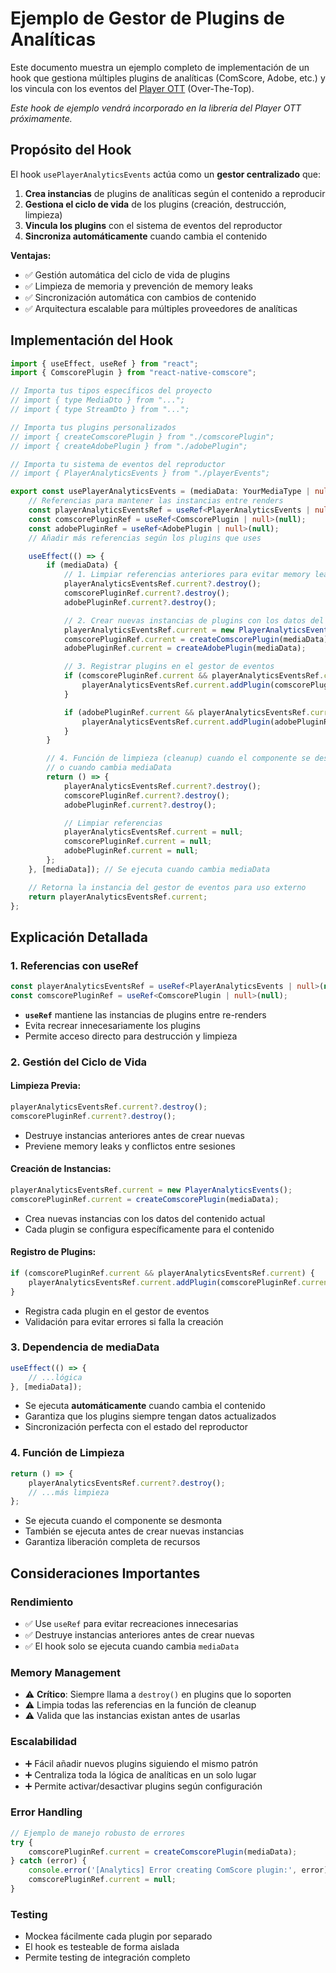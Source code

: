 # Ejemplo de Gestor de Plugins de Analíticas

Este documento muestra un ejemplo completo de implementación de un hook que gestiona múltiples plugins de analíticas (ComScore, Adobe, etc.) y los vincula con los eventos del [Player OTT](https://github.com/startcat/react-native-video) (Over-The-Top).

*Este hook de ejemplo vendrá incorporado en la librería del Player OTT próximamente.*

## Propósito del Hook

El hook `usePlayerAnalyticsEvents` actúa como un **gestor centralizado** que:

1. **Crea instancias** de plugins de analíticas según el contenido a reproducir
2. **Gestiona el ciclo de vida** de los plugins (creación, destrucción, limpieza)
3. **Vincula los plugins** con el sistema de eventos del reproductor
4. **Sincroniza automáticamente** cuando cambia el contenido

**Ventajas:**
- ✅ Gestión automática del ciclo de vida de plugins
- ✅ Limpieza de memoria y prevención de memory leaks
- ✅ Sincronización automática con cambios de contenido
- ✅ Arquitectura escalable para múltiples proveedores de analíticas

## Implementación del Hook

```typescript
import { useEffect, useRef } from "react";
import { ComscorePlugin } from "react-native-comscore";

// Importa tus tipos específicos del proyecto
// import { type MediaDto } from "...";
// import { type StreamDto } from "...";

// Importa tus plugins personalizados
// import { createComscorePlugin } from "./comscorePlugin";
// import { createAdobePlugin } from "./adobePlugin";

// Importa tu sistema de eventos del reproductor
// import { PlayerAnalyticsEvents } from "./playerEvents";

export const usePlayerAnalyticsEvents = (mediaData: YourMediaType | null) => {
    // Referencias para mantener las instancias entre renders
    const playerAnalyticsEventsRef = useRef<PlayerAnalyticsEvents | null>(null);
    const comscorePluginRef = useRef<ComscorePlugin | null>(null);
    const adobePluginRef = useRef<AdobePlugin | null>(null);
    // Añadir más referencias según los plugins que uses

    useEffect(() => {
        if (mediaData) {
            // 1. Limpiar referencias anteriores para evitar memory leaks
            playerAnalyticsEventsRef.current?.destroy();
            comscorePluginRef.current?.destroy();
            adobePluginRef.current?.destroy();

            // 2. Crear nuevas instancias de plugins con los datos del contenido actual
            playerAnalyticsEventsRef.current = new PlayerAnalyticsEvents();
            comscorePluginRef.current = createComscorePlugin(mediaData);
            adobePluginRef.current = createAdobePlugin(mediaData);

            // 3. Registrar plugins en el gestor de eventos
            if (comscorePluginRef.current && playerAnalyticsEventsRef.current) {
                playerAnalyticsEventsRef.current.addPlugin(comscorePluginRef.current);
            }

            if (adobePluginRef.current && playerAnalyticsEventsRef.current) {
                playerAnalyticsEventsRef.current.addPlugin(adobePluginRef.current);
            }
        }

        // 4. Función de limpieza (cleanup) cuando el componente se desmonta
        // o cuando cambia mediaData
        return () => {
            playerAnalyticsEventsRef.current?.destroy();
            comscorePluginRef.current?.destroy();
            adobePluginRef.current?.destroy();

            // Limpiar referencias
            playerAnalyticsEventsRef.current = null;
            comscorePluginRef.current = null;
            adobePluginRef.current = null;
        };
    }, [mediaData]); // Se ejecuta cuando cambia mediaData

    // Retorna la instancia del gestor de eventos para uso externo
    return playerAnalyticsEventsRef.current;
};
```

## Explicación Detallada

### 1. **Referencias con useRef**

```typescript
const playerAnalyticsEventsRef = useRef<PlayerAnalyticsEvents | null>(null);
const comscorePluginRef = useRef<ComscorePlugin | null>(null);
```

- **`useRef`** mantiene las instancias de plugins entre re-renders
- Evita recrear innecesariamente los plugins
- Permite acceso directo para destrucción y limpieza

### 2. **Gestión del Ciclo de Vida**

#### **Limpieza Previa:**
```typescript
playerAnalyticsEventsRef.current?.destroy();
comscorePluginRef.current?.destroy();
```
- Destruye instancias anteriores antes de crear nuevas
- Previene memory leaks y conflictos entre sesiones

#### **Creación de Instancias:**
```typescript
playerAnalyticsEventsRef.current = new PlayerAnalyticsEvents();
comscorePluginRef.current = createComscorePlugin(mediaData);
```
- Crea nuevas instancias con los datos del contenido actual
- Cada plugin se configura específicamente para el contenido

#### **Registro de Plugins:**
```typescript
if (comscorePluginRef.current && playerAnalyticsEventsRef.current) {
    playerAnalyticsEventsRef.current.addPlugin(comscorePluginRef.current);
}
```
- Registra cada plugin en el gestor de eventos
- Validación para evitar errores si falla la creación

### 3. **Dependencia de mediaData**

```typescript
useEffect(() => {
    // ...lógica
}, [mediaData]);
```

- Se ejecuta **automáticamente** cuando cambia el contenido
- Garantiza que los plugins siempre tengan datos actualizados
- Sincronización perfecta con el estado del reproductor

### 4. **Función de Limpieza**

```typescript
return () => {
    playerAnalyticsEventsRef.current?.destroy();
    // ...más limpieza
};
```

- Se ejecuta cuando el componente se desmonta
- También se ejecuta antes de crear nuevas instancias
- Garantiza liberación completa de recursos

## Consideraciones Importantes

### **Rendimiento**
- ✅ Use `useRef` para evitar recreaciones innecesarias
- ✅ Destruye instancias anteriores antes de crear nuevas
- ✅ El hook solo se ejecuta cuando cambia `mediaData`

### **Memory Management**
- ⚠️ **Crítico**: Siempre llama a `destroy()` en plugins que lo soporten
- ⚠️ Limpia todas las referencias en la función de cleanup
- ⚠️ Valida que las instancias existan antes de usarlas

### **Escalabilidad**
- ➕ Fácil añadir nuevos plugins siguiendo el mismo patrón
- ➕ Centraliza toda la lógica de analíticas en un solo lugar
- ➕ Permite activar/desactivar plugins según configuración

### **Error Handling**

```typescript
// Ejemplo de manejo robusto de errores
try {
    comscorePluginRef.current = createComscorePlugin(mediaData);
} catch (error) {
    console.error('[Analytics] Error creating ComScore plugin:', error);
    comscorePluginRef.current = null;
}
```

### **Testing**
- Mockea fácilmente cada plugin por separado
- El hook es testeable de forma aislada
- Permite testing de integración completo
